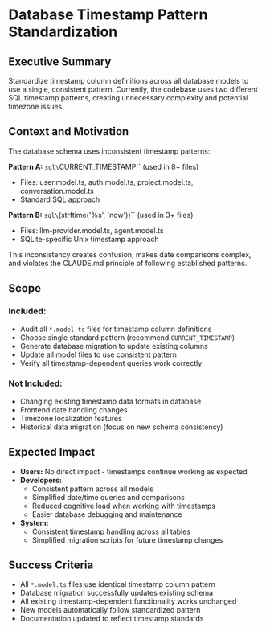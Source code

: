# Database Timestamp Pattern Standardization

## Executive Summary

Standardize timestamp column definitions across all database models to use a single, consistent pattern. Currently, the codebase uses two different SQL timestamp patterns, creating unnecessary complexity and potential timezone issues.

## Context and Motivation

The database schema uses inconsistent timestamp patterns:

**Pattern A:** `sql\`CURRENT_TIMESTAMP\`` (used in 8+ files)
- Files: user.model.ts, auth.model.ts, project.model.ts, conversation.model.ts
- Standard SQL approach

**Pattern B:** `sql\`(strftime('%s', 'now'))\`` (used in 3+ files)  
- Files: llm-provider.model.ts, agent.model.ts
- SQLite-specific Unix timestamp approach

This inconsistency creates confusion, makes date comparisons complex, and violates the CLAUDE.md principle of following established patterns.

## Scope

### Included:

- Audit all `*.model.ts` files for timestamp column definitions
- Choose single standard pattern (recommend `CURRENT_TIMESTAMP`)
- Generate database migration to update existing columns
- Update all model files to use consistent pattern
- Verify all timestamp-dependent queries work correctly

### Not Included:

- Changing existing timestamp data formats in database
- Frontend date handling changes
- Timezone localization features
- Historical data migration (focus on new schema consistency)

## Expected Impact

- **Users:** No direct impact - timestamps continue working as expected
- **Developers:** 
  - Consistent pattern across all models
  - Simplified date/time queries and comparisons
  - Reduced cognitive load when working with timestamps
  - Easier database debugging and maintenance
- **System:** 
  - Consistent timestamp handling across all tables
  - Simplified migration scripts for future timestamp changes

## Success Criteria

- All `*.model.ts` files use identical timestamp column pattern
- Database migration successfully updates existing schema
- All existing timestamp-dependent functionality works unchanged
- New models automatically follow standardized pattern
- Documentation updated to reflect timestamp standards